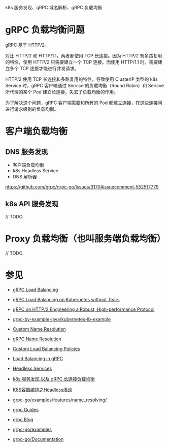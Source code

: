 k8s 服务发现、gRPC 域名解析、gRPC 负载均衡

# gRPC 负载均衡问题

gRPC 基于 HTTP/2。

对比 HTTP/2 和 HTTP/1.1，两者都使用 TCP 长连接。因为 HTTP/2 有多路复用的特性，使用 HTTP/2 只需要建立一个 TCP 连接。而使用 HTTP/1.1 时，需要建立多个 TCP 连接才能进行并发请求。

HTTP/2 使用 TCP 长连接和多路复用的特性，导致使用 ClusterIP 类型的 k8s Service 时，gRPC 客户端通过 Service 的负载均衡（Round Robin）和 Sericve 所代理的某个 Pod 建立长连接，失去了负载均衡的作用。

为了解决这个问题，gRPC 客户端需要和所有的 Pod 都建立连接，在这些连接间进行请求级别的负载均衡。

# 客户端负载均衡

## DNS 服务发现

* 客户端负载均衡
* k8s Headless Service
* DNS 解析器

https://github.com/grpc/grpc-go/issues/3170#issuecomment-552517779

## k8s API 服务发现

// TODO.

# Proxy 负载均衡（也叫服务端负载均衡）

// TODO.

# 参见

* [gRPC Load Balancing](https://grpc.io/blog/grpc-load-balancing/#proxy-or-client-side)
* [gRPC Load Balancing on Kubernetes without Tears](https://kubernetes.io/blog/2018/11/07/grpc-load-balancing-on-kubernetes-without-tears/)
* [gRPC on HTTP/2 Engineering a Robust, High-performance Protocol](https://grpc.io/blog/grpc-on-http2/#resolvers-and-load-balancers)
* [grpc-by-example-java/kubernetes-lb-example](https://github.com/saturnism/grpc-by-example-java/tree/master/kubernetes-lb-example)
* [Custom Name Resolution](https://grpc.io/docs/guides/custom-name-resolution/)
* [gRPC Name Resolution](https://github.com/grpc/grpc/blob/master/doc/naming.md)
* [Custom Load Balancing Policies](https://grpc.io/docs/guides/custom-load-balancing/)
* [Load Balancing in gRPC](https://github.com/grpc/grpc/blob/master/doc/load-balancing.md)
* [Headless Services](https://kubernetes.io/docs/concepts/services-networking/service/#headless-services)
* [k8s 服务发现 以及 gRPC 长连接负载均衡](https://segmentfault.com/a/1190000039361024)
* [K8S容器编排之Headless浅谈](https://zhuanlan.zhihu.com/p/54153164)
* [grpc-go/examples/features/name_resolving/](https://github.com/grpc/grpc-go/tree/master/examples/features/name_resolving)


* [grpc Guides](https://grpc.io/docs/guides/)
* [grpc Blog](https://grpc.io/blog/)
* [grpc-go/examples](https://github.com/grpc/grpc-go/tree/master/examples)
* [grpc-go/Documentation](https://github.com/grpc/grpc-go/tree/master/Documentation)
